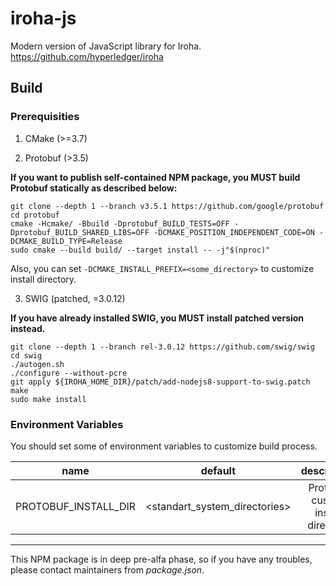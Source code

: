# iroha-js
Modern version of JavaScript library for Iroha. https://github.com/hyperledger/iroha

## Build

### Prerequisities

1. CMake (>=3.7)

2. Protobuf (>3.5)

**If you want to publish self-contained NPM package, you MUST build Protobuf statically as described below:**
```
git clone --depth 1 --branch v3.5.1 https://github.com/google/protobuf
cd protobuf
cmake -Hcmake/ -Bbuild -Dprotobuf_BUILD_TESTS=OFF -Dprotobuf_BUILD_SHARED_LIBS=OFF -DCMAKE_POSITION_INDEPENDENT_CODE=ON -DCMAKE_BUILD_TYPE=Release
sudo cmake --build build/ --target install -- -j"$(nproc)"
```
Also, you can set `-DCMAKE_INSTALL_PREFIX=<some_directory>` to customize install directory.

3. SWIG (patched, =3.0.12)

**If you have already installed SWIG, you MUST install patched version instead.**

```
git clone --depth 1 --branch rel-3.0.12 https://github.com/swig/swig
cd swig
./autogen.sh
./configure --without-pcre
git apply ${IROHA_HOME_DIR}/patch/add-nodejs8-support-to-swig.patch
make
sudo make install
```

### Environment Variables

You should set some of environment variables to customize build process.

|name|default|description|
|:---:|:---:|:---:|
|PROTOBUF_INSTALL_DIR|<standart_system_directories>|Protobuf custom install directory|

---

This NPM package is in deep pre-alfa phase, so if you have any troubles, please contact maintainers from *package.json*.